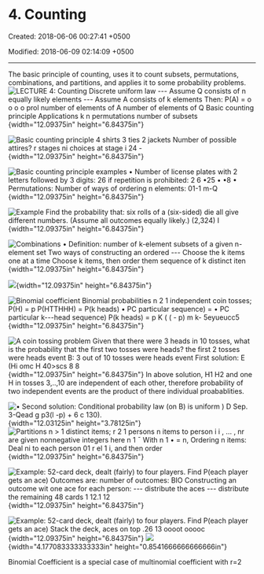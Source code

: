 # 4. Counting

Created: 2018-06-06 00:27:41 +0500

Modified: 2018-06-09 02:14:09 +0500

---

The basic principle of counting, uses it to count subsets, permutations, combinations, and partitions, and applies it to some probability problems.
![LECTURE 4: Counting Discrete uniform law --- Assume Q consists of n equally likely elements --- Assume A consists of k elements Then: P(A) = o o o o prol number of elements of A number of elements of Q Basic counting principle Applications k n permutations number of subsets ](media/Intro---Syllabus_4.-Counting-image1.png){width="12.09375in" height="6.84375in"}

![Basic counting principle 4 shirts 3 ties 2 jackets Number of possible attires? r stages ni choices at stage i 24 - ](media/Intro---Syllabus_4.-Counting-image2.png){width="12.09375in" height="6.84375in"}

![Basic counting principle examples • Number of license plates with 2 letters followed by 3 digits: 26 if repetition is prohibited: 2 6 •25 • •8 • Permutations: Number of ways of ordering n elements: 01-1 m-Q ](media/Intro---Syllabus_4.-Counting-image3.png){width="12.09375in" height="6.84375in"}

![Example Find the probability that: six rolls of a (six-sided) die all give different numbers. (Assume all outcomes equally likely.) (2,324) I ](media/Intro---Syllabus_4.-Counting-image4.png){width="12.09375in" height="6.84375in"}

![Combinations • Definition: number of k-element subsets of a given n-element set Two ways of constructing an ordered --- Choose the k items one at a time Choose k items, then order them sequence of k distinct iten ](media/Intro---Syllabus_4.-Counting-image5.png){width="12.09375in" height="6.84375in"}

![](media/Intro---Syllabus_4.-Counting-image6.png){width="12.09375in" height="6.84375in"}

![Binomial coefficient Binomial probabilities n 2 1 independent coin tosses; P(H) = p P(HTTHHH) = P(k heads) • PC particular sequence) = • PC particular k---head sequence) P(k heads) = p K ( ( - p) m k- 5eyueucc5 ](media/Intro---Syllabus_4.-Counting-image7.png){width="12.09375in" height="6.84375in"}

![A coin tossing problem Given that there were 3 heads in 10 tosses, what is the probability that the first two tosses were heads? the first 2 tosses were heads event B: 3 out of 10 tosses were heads event First solution: E (Hi omc H 40>scs 8 8 ](media/Intro---Syllabus_4.-Counting-image8.png){width="12.09375in" height="6.84375in"}
In above solution, H1 H2 and one H in tosses 3,..,10 are independent of each other, therefore probability of two independent events are the product of there individual proabablities.

![• Second solution: Conditional probability law (on B) is uniform ) D Sep. 3-Qead g p3(l -p) + 6 c 130). ](media/Intro---Syllabus_4.-Counting-image9.png){width="12.03125in" height="3.78125in"}
![Partitions n > 1 distinct items; r 2 1 persons n items to person i i , ... , nr are given nonnegative integers here n 1 ¯ With n 1 • = n, Ordering n items: Deal ni to each person 01 r el 1 i, and then order ](media/Intro---Syllabus_4.-Counting-image10.png){width="12.09375in" height="6.84375in"}

![Example: 52-card deck, dealt (fairly) to four players. Find P(each player gets an ace) Outcomes are: number of outcomes: BIO Constructing an outcome wit one ace for each person: --- distribute the aces --- distribute the remaining 48 cards 1 12.1 12 ](media/Intro---Syllabus_4.-Counting-image11.png){width="12.09375in" height="6.84375in"}

![Example: 52-card deck, dealt (fairly) to four players. Find P(each player gets an ace) Stack the deck, aces on top .26 13 oooot ooooc ](media/Intro---Syllabus_4.-Counting-image12.png){width="12.09375in" height="6.84375in"}
![](media/Intro---Syllabus_4.-Counting-image13.png){width="4.177083333333333in" height="0.8541666666666666in"}

Binomial Coefficient is a special case of multinomial coefficient with r=2

